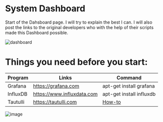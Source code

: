 # System Dashboard

Start of the Dahsboard page. I will try to explain the best I can. I will also post the links to the original developers who with the help of their scripts made this Dashboard possible.

![dashboard](https://user-images.githubusercontent.com/32961904/48546766-6f68a680-e8c9-11e8-9ea8-c8e5813e454f.jpg)

# Things you need before you start:

Program | Links | Command
------------ | ------------- | -------------
Grafana | https://grafana.com | apt-get install grafana
InfluxDB | https://www.influxdata.com | apt-get install influxdb
Tautulli | https://tautulli.com | [How-to](https://github.com/Tautulli/Tautulli-Wiki/wiki/Installation#linux)



![image](https://user-images.githubusercontent.com/32961904/48545440-3844c600-e8c6-11e8-9436-5fbf493d3403.png)
